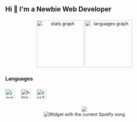 <h2 align="left">Hi 👋 I'm a Newbie Web Developer</h2>

###
<div align="center">
  <img src="https://github-readme-stats.vercel.app/api?username=MukuJhansi&hide_title=false&hide_rank=false&show_icons=true&include_all_commits=true&count_private=true&disable_animations=false&theme=dracula&locale=en&hide_border=false" height="150" alt="stats graph"  />
  <img src="https://github-readme-stats.vercel.app/api/top-langs?username=MukuJhansi&locale=en&hide_title=false&layout=compact&card_width=320&langs_count=5&theme=dracula&hide_border=false" height="150" alt="languages graph"  />
</div>

###

<h3 align="left">Languages</h3>

###
<div align="left">
  <img src="https://cdn.jsdelivr.net/gh/devicons/devicon/icons/javascript/javascript-original.svg" height="30" alt="javascript logo"  />
  <img width="12" />
  <img src="https://cdn.jsdelivr.net/gh/devicons/devicon/icons/html5/html5-original.svg" height="30" alt="html5 logo"  />
  <img width="12" />
  <img src="https://cdn.jsdelivr.net/gh/devicons/devicon/icons/css3/css3-original.svg" height="30" alt="css3 logo"  />
</div>

###
<div align="left">
<!--   <a href="https://discord.gg/qC4ESbzEdh" target="_blank">
    <img src="https://img.shields.io/static/v1?message=Discord&logo=discord&label=&color=7289DA&logoColor=white&labelColor=&style=for-the-badge" height="35" alt="discord logo"  />
  </a> -->
<!--   <a href="https://www.linkedin.com/in/soumy-agarwal-mhms" target="_blank">
    <img src="https://img.shields.io/static/v1?message=LinkedIn&logo=linkedin&label=&color=0077B5&logoColor=white&labelColor=&style=for-the-badge" height="35" alt="linkedin logo"  /> -->
  </a>
</div>

###
<div align="center">
  <a href="https://discord.com/users/1115658967012626542" target="_blank"> <img src="https://lanyard-profile-readme.vercel.app/api/1115658967012626542?theme=gray&bg=2b2d31&animated=false&hideDiscrim=true&borderRadius=30px&idleMessage=Probably%20Studying...&hideSpotify=true"/> </a>
  <br>
  <img src="https://spotify-github-profile.kittinanx.com/api/view.svg?uid=315mm3ijxnnx3n7b34gr72nqubii&cover_image=true&theme=default&show_offline=true&background_color=121212&interchange=true&bar_color_cover=true" alt="Widget with the current Spotify song"  />
</div>
<br clear="both">

###

